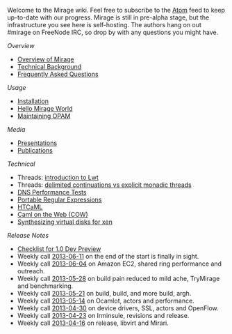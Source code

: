Welcome to the Mirage wiki. Feel free to subscribe to the [Atom](/wiki/atom.xml) feed to keep up-to-date with our progress.
Mirage is still in pre-alpha stage, but the infrastructure you see here is self-hosting. The authors hang on out #mirage on FreeNode IRC, so drop by with any questions you might have.

*Overview*
* [Overview of Mirage](/wiki/overview-of-mirage)
* [Technical Background](/wiki/technical_background)
* [Frequently Asked Questions](/wiki/faq)

*Usage*
* [Installation](/wiki/install)
* [Hello Mirage World](/wiki/hello-world)
* [Maintaining OPAM](/wiki/opam)

*Media*
* [Presentations](/wiki/talks)
* [Publications](/wiki/papers)

*Technical*
* Threads: [introduction to Lwt](/wiki/tutorial-lwt)
* Threads: [delimited continuations vs explicit monadic threads](/wiki/delimcc-vs-lwt)
* [DNS Performance Tests](/wiki/performance)
* [Portable Regular Expressions](/wiki/ocaml-regexp)
* [HTCaML](/wiki/htcaml)
* [Caml on the Web (COW)](/wiki/cow)
* [Synthesizing virtual disks for xen](/wiki/xen-synthesize-virtual-disk.md)

*Release Notes*
* [Checklist for 1.0 Dev Preview](dev-preview-checklist)
* Weekly call [2013-06-11](/wiki/weekly-2013-06-11) on the end of the start is finally in sight.
* Weekly call [2013-06-04](/wiki/weekly-2013-06-04) on Amazon EC2, shared ring performance and outreach.
* Weekly call [2013-05-28](/wiki/weekly-2013-05-28) on build pain reduced to mild ache, TryMirage and benchmarking.
* Weekly call [2013-05-21](/wiki/weekly-2013-05-21) on build, build, and more build, argh.
* Weekly call [2013-05-14](/wiki/weekly-2013-05-14) on Ocamlot, actors and performance.
* Weekly call [2013-04-30](/wiki/weekly-2013-04-30) on device drivers, SSL, actors and OpenFlow.
* Weekly call [2013-04-23](/wiki/weekly-2013-04-23) on Irminsule, revisions and release.
* Weekly call [2013-04-16](/wiki/weekly-2013-04-16) on release, libvirt and Mirari.
